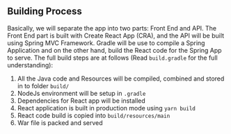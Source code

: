 ## Building Process
Basically, we will separate the app into two parts: Front End and API. 
The Front End part is built with Create React App (CRA), and the API will be built using Spring MVC Framework. 
 Gradle will be use to compile a Spring Application and on the other hand, build the React code for the Spring App to
  serve. 
The full build steps are at follows (Read `build.gradle` for the full understanding):
1) All the Java code and Resources will be compiled, combined and stored in to folder `build/`
2) NodeJs environment will be setup in `.gradle`
3) Dependencies for React app will be installed
4) React application is built in production mode using `yarn build` 
5) React code build is copied into `build/resources/main`
6) War file is packed and served

